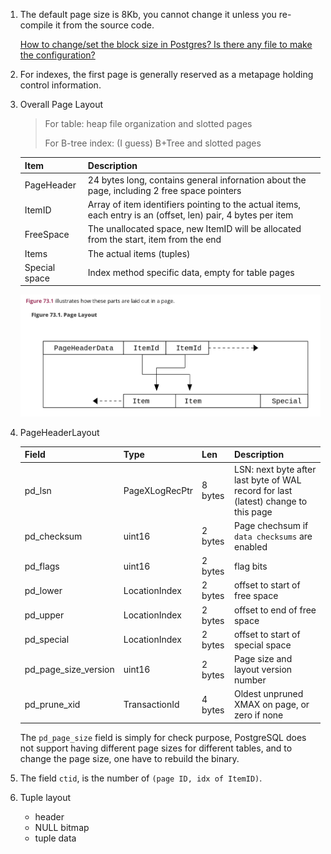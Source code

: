 1. The default page size is 8Kb, you cannot change it unless you re-compile it
   from the source code.

   [How to change/set the block size in Postgres? Is there any file to make the configuration?](https://stackoverflow.com/q/56147727/14092446)

2. For indexes, the first page is generally reserved as a metapage holding 
   control information.

3. Overall Page Layout

   > For table: heap file organization and slotted pages
   >
   > For B-tree index: (I guess) B+Tree and slotted pages

   | Item | Description| 
   |------|------------|
   |PageHeader | 24 bytes long, contains general infornation about the page, including 2 free space pointers|
   |ItemID | Array of item identifiers pointing to the actual items, each entry is an (offset, len) pair, 4 bytes per item |
   |FreeSpace | The unallocated space, new ItemID will be allocated from the start, item from the end |
   |Items | The actual items (tuples) |
   |Special space | Index method specific data, empty for table pages |

   ![diagram](https://github.com/SteveLauC/pic/blob/main/Screenshot%20from%202024-03-18%2008-24-47.png)


4. PageHeaderLayout

   | Field | Type | Len | Description |
   |-------|------|-----|-------------|
   | pd_lsn | PageXLogRecPtr | 8 bytes | LSN: next byte after last byte of WAL record for last (latest) change to this page |
   | pd_checksum | uint16 | 2 bytes | Page chechsum if `data checksums` are enabled |
   | pd_flags | uint16 | 2 bytes | flag bits |
   | pd_lower | LocationIndex | 2 bytes | offset to start of free space |
   | pd_upper | LocationIndex | 2 bytes | offset to end of free space |
   | pd_special | LocationIndex | 2 bytes | offset to start of special space |
   | pd_page_size_version | uint16 | 2 bytes | Page size and layout version number |
   | pd_prune_xid | TransactionId | 4 bytes | Oldest unpruned XMAX on page, or zero if none |

   The `pd_page_size` field is simply for check purpose, PostgreSQL does not 
   support having different page sizes for different tables, and to change the
   page size, one have to rebuild the binary.

5. The field `ctid`, is the number of `(page ID, idx of ItemID)`.

6. Tuple layout

   * header
   * NULL bitmap
   * tuple data
